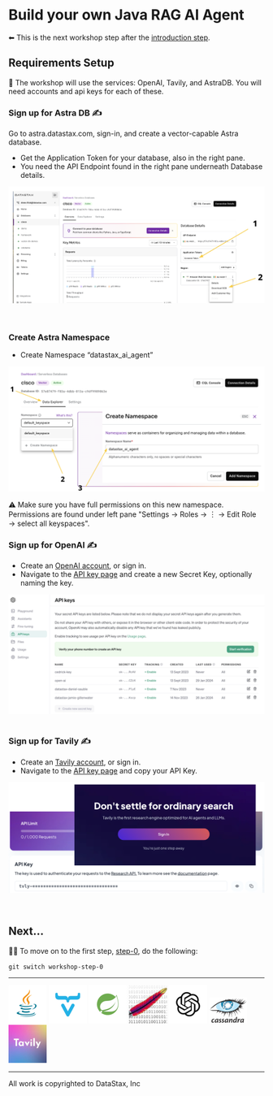 # Build your own Java RAG AI Agent

 ⬅ This is the next workshop step after the [introduction step](../workshop-intro).

## Requirements Setup

 🙇‍ The workshop will use the services: OpenAI, Tavily, and AstraDB. You will need accounts and api keys for each of these.



### Sign up for Astra DB ✍️

Go to astra.datastax.com, sign-in, and create a vector-capable Astra database.
- Get the Application Token for your database, also in the right pane.
- You need the API Endpoint found in the right pane underneath Database details.

![astra-signup](./src/assets/astra-signup.png)

 

### Create Astra Namespace

- Create Namespace “datastax_ai_agent”

![astra-namespace](./src/assets/astra-namespace.png)

 ⚠️ Make sure you have full permissions on this new namespace.
Permissions are found under left pane "Settings → Roles → ︙ → Edit Role → select all keyspaces".


### Sign up for OpenAI ✍️

- Create an [OpenAI account](https://platform.openai.com/signup), or sign in.
- Navigate to the [API key page](https://platform.openai.com/account/api-keys) and create a new Secret Key, optionally naming the key.

![openai-signup](./src/assets/openai-signup.png)
 

### Sign up for Tavily ✍️

- Create an [Tavily account](https://app.tavily.com/sign-in), or sign in.
- Navigate to the [API key page](https://app.tavily.com/home) and copy your API Key.

![tavily-signup](./src/assets/tavily-signup.png)

 

## Next… 

 💪🏽 To move on to the first step, [step-0](../workshop-step-0), do the following:
```
git switch workshop-step-0
```



***
![java](./src/assets/java.png) ![vaadin](./src/assets/vaadin.png) ![spring](./src/assets/spring.png) ![tika](./src/assets/tika.jpeg) ![openai](./src/assets/openai.png) ![cassandra](./src/assets/cassandra.png) ![tavily](./src/assets/tavily.jpeg)

*** 
All work is copyrighted to DataStax, Inc
  